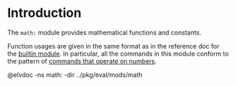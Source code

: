 <!-- toc -->

# Introduction

The `math:` module provides mathematical functions and constants.

Function usages are given in the same format as in the reference doc for the
[builtin module](builtin.html). In particular, all the commands in this module
conform to the pattern of
[commands that operate on numbers](builtin.html#commands-that-operate-on-numbers).

@elvdoc -ns math: -dir ../pkg/eval/mods/math
